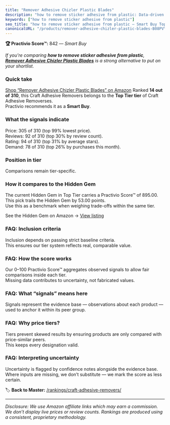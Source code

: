 ```yaml
---
title: "Remover Adhesive Chizler Plastic Blades"
description: "how to remove sticker adhesive from plastic: Data-driven within Top Tier ranking using the Practivio Score™. Positioned by quality, value, demand, findability,…"
keywords: ["how to remove sticker adhesive from plastic"]
seo_title: "how to remove sticker adhesive from plastic — Smart Buy Top Tier (2025)"
canonicalURL: "/products/remover-adhesive-chizler-plastic-blades-B08PVYJ8LR/"
---
```


**🏆 Practivio Score™:** 842 — _Smart Buy_


*If you're comparing **how to remove sticker adhesive from plastic**, **[Remover Adhesive Chizler Plastic Blades](https://www.amazon.com/dp/B08PVYJ8LR?tag=practivio-20)** is a strong alternative to put on your shortlist.*
### Quick take
[Shop “Remover Adhesive Chizler Plastic Blades” on Amazon](https://www.amazon.com/dp/B08PVYJ8LR?tag=practivio-20)
Ranked **14 out of 310**, this Craft Adhesive Removers belongs to the **Top Tier tier** of Craft Adhesive Removerses.  
Practivio recommends it as a **Smart Buy**.

### What the signals indicate
Price: 305 of 310 (top 99% lowest price).  
Reviews: 92 of 310 (top 30% by review count).  
Rating: 94 of 310 (top 31% by average stars).  
Demand: 78 of 310 (top 26% by purchases this month).

### Position in tier
Comparisons remain tier-specific.

### How it compares to the Hidden Gem
The current Hidden Gem in Top Tier carries a Practivio Score™ of 895.00.  
This pick trails the Hidden Gem by 53.00 points.  
Use this as a benchmark when weighing trade-offs within the same tier.  

See the Hidden Gem on Amazon → [View listing](https://www.amazon.com/dp/B00FJF0O2K?tag=practivio-20)

### FAQ: Inclusion criteria
Inclusion depends on passing strict baseline criteria.  
This ensures our tier system reflects real, comparable value.

### FAQ: How the score works
Our 0–100 Practivio Score™ aggregates observed signals to allow fair comparisons inside each tier.  
Missing data contributes to uncertainty, not fabricated values.

### FAQ: What “signals” means here
Signals represent the evidence base — observations about each product — used to anchor it within its peer group.

### FAQ: Why price tiers?
Tiers prevent skewed results by ensuring products are only compared with price-similar peers.  
This keeps every designation valid.

### FAQ: Interpreting uncertainty
Uncertainty is flagged by confidence notes alongside the evidence base.  
Where inputs are missing, we don’t substitute — we mark the score as less certain.


🏷️ **Back to Master:** [/rankings/craft-adhesive-removers/](/rankings/craft-adhesive-removers/)

---
_Disclosure: We use Amazon affiliate links which may earn a commission. We don’t display live prices or review counts. Rankings are produced using a consistent, proprietary methodology._
